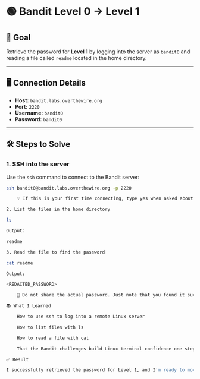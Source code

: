 # 🟢 Bandit Level 0 → Level 1

## 🧠 Goal

Retrieve the password for **Level 1** by logging into the server as `bandit0` and reading a file called `readme` located in the home directory.

---

## 🖥️ Connection Details

- **Host:** `bandit.labs.overthewire.org`
- **Port:** `2220`
- **Username:** `bandit0`
- **Password:** `bandit0`

---

## 🛠️ Steps to Solve

### 1. SSH into the server
Use the `ssh` command to connect to the Bandit server:
```bash
ssh bandit0@bandit.labs.overthewire.org -p 2220

    💡 If this is your first time connecting, type yes when asked about the authenticity of the host.

2. List the files in the home directory

ls

Output:

readme

3. Read the file to find the password

cat readme

Output:

<REDACTED_PASSWORD>

    🔐 Do not share the actual password. Just note that you found it successfully.

📚 What I Learned

    How to use ssh to log into a remote Linux server

    How to list files with ls

    How to read a file with cat

    That the Bandit challenges build Linux terminal confidence one step at a time

✅ Result

I successfully retrieved the password for Level 1, and I'm ready to move on to the next challenge.
